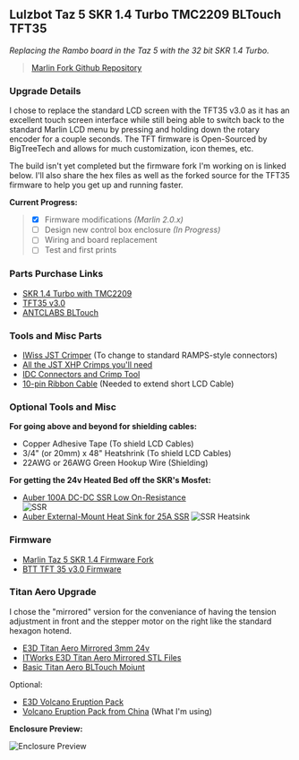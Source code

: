 ## Lulzbot Taz 5 SKR 1.4 Turbo TMC2209 BLTouch TFT35

*Replacing the Rambo board in the Taz 5 with the 32 bit SKR 1.4 Turbo.*

> [Marlin Fork Github Repository](https://github.com/jimbalny/Marlin-Taz-5-SKR-1.4-Turbo)

### Upgrade Details

I chose to replace the standard LCD screen with the TFT35 v3.0 as it has an excellent touch screen interface while still being able to switch back to the standard Marlin LCD menu by pressing and holding down the rotary encoder for a couple seconds. The TFT firmware is Open-Sourced by BigTreeTech and allows for much customization, icon themes, etc.  

The build isn't yet completed but the firmware fork I'm working on is linked below. I'll also share the hex files as well as the forked source for the TFT35 firmware to help you get up and running faster.  

**Current Progress:**

> - [x] Firmware modifications *(Marlin 2.0.x)*
> - [ ] Design new control box enclosure *(In Progress)*
> - [ ] Wiring and board replacement
> - [ ] Test and first prints  
  
  

### Parts Purchase Links

- [SKR 1.4 Turbo with TMC2209](https://www.amazon.com/BIGTREETECH-Printer-Control-Smoothieboard-Upgrade/dp/B082YTZJS2/)  
- [TFT35 v3.0](https://www.amazon.com/BIGTREETECH-Display-Controller-Compatible-Printer/dp/B07W1PB11F)  
- [ANTCLABS BLTouch](https://www.amazon.com/ANTCLABS-BLTouch-Leveling-Premium-Extension/dp/B01FFV2TOS/)  


### Tools and Misc Parts

- [IWiss JST Crimper](https://www.amazon.com/gp/product/B019ARWWFY/) (To change to standard RAMPS-style connectors)  
- [All the JST XHP Crimps you'll need](https://www.amazon.com/gp/product/B015Y6JOUG)  
- [IDC Connectors and Crimp Tool](https://www.amazon.com/gp/product/B07WHFWMYQ/)  
- [10-pin Ribbon Cable](https://www.amazon.com/gp/product/B07P77YRB2) (Needed to extend short LCD Cable)  

### Optional Tools and Misc

**For going above and beyond for shielding cables:**  

- Copper Adhesive Tape (To shield LCD Cables)
- 3/4" (or 20mm) x 48" Heatshrink (To shield LCD Cables)
- 22AWG or 26AWG Green Hookup Wire (Shielding)

**For getting the 24v Heated Bed off the SKR's Mosfet:**  

- [Auber 100A DC-DC SSR Low On-Resistance](https://www.auberins.com/index.php?main_page=product_info&products_id=288)  
     ![SSR](https://jimbalny.github.io/images/SSR.jpg)  
- [Auber External-Mount Heat Sink for 25A SSR](https://www.auberins.com/index.php?main_page=product_info&cPath=2_48&products_id=244)
     ![SSR Heatsink](https://jimbalny.github.io/images/Heatsink.jpg)  


### Firmware

- [Marlin Taz 5 SKR 1.4 Firmware Fork](https://github.com/jimbalny/Marlin-Taz-5-SKR-1.4-Turbo)
- [BTT TFT 35 v3.0 Firmware](https://github.com/bigtreetech/BIGTREETECH-TouchScreenFirmware)  

### Titan Aero Upgrade

I chose the "mirrored" version for the conveniance of having the tension adjustment in front and the stepper motor on the right like the standard hexagon hotend.

- [E3D Titan Aero Mirrored 3mm 24v](https://www.matterhackers.com/store/l/e3d-titan-aero-extruder-24v-300mm-mirrored/sk/M1HPS73T)  
- [ITWorks E3D Titan Aero Mirrored STL Files](https://www.thingiverse.com/thing:2680398)  
- [Basic Titan Aero BLTouch Moiunt](https://www.thingiverse.com/thing:3127511)  

Optional:

- [E3D Volcano Eruption Pack](https://www.matterhackers.com/store/l/e3d-volcano-eruption-pack-300mm-24v/sk/MWFWKV5P)  
- [Volcano Eruption Pack from China](https://www.aliexpress.com/item/32924003172.html?spm=a2g0s.9042311.0.0.e2244c4d3Qny0h) (What I'm using)  



**Enclosure Preview:**

![Enclosure Preview](https://jimbalny.github.io/images/TazSKR_preview.png)